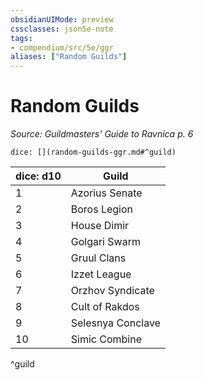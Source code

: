 ```yaml
---
obsidianUIMode: preview
cssclasses: json5e-note
tags:
- compendium/src/5e/ggr
aliases: ["Random Guilds"]
---
```

# Random Guilds
*Source: Guildmasters' Guide to Ravnica p. 6* 

`dice: [](random-guilds-ggr.md#^guild)`

| dice: d10 | Guild |
|-----------|-------|
| 1 | Azorius Senate |
| 2 | Boros Legion |
| 3 | House Dimir |
| 4 | Golgari Swarm |
| 5 | Gruul Clans |
| 6 | Izzet League |
| 7 | Orzhov Syndicate |
| 8 | Cult of Rakdos |
| 9 | Selesnya Conclave |
| 10 | Simic Combine |
^guild